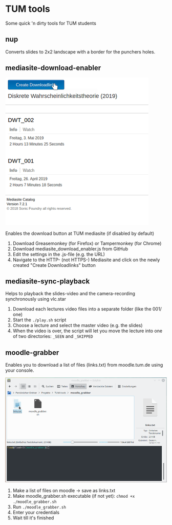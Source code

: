 # TUM tools

Some quick 'n dirty tools for TUM students

## nup

Converts slides to 2x2 landscape with a border for the punchers holes.

## mediasite-download-enabler

![mediasite-download-enabler in action](pics/links.gif)

Enables the download button at TUM mediasite (if disabled by default)

1. Download Greasemonkey (for Firefox) or Tampermonkey (for Chrome)
2. Download mediasite_download_enabler.js from GitHub
3. Edit the settings in the .js-file (e.g. the URL)
4. Navigate to the HTTP- (not HTTPS-) Mediasite and click on the newly created "Create Downloadlinks" button

## mediasite-sync-playback

Helps to playback the slides-video and the camera-recording synchronously using vlc.star

1. Download each lectures video files into a separate folder (like the 001/ one)
2. Start the `./play.sh` script
3. Choose a lecture and select the master video (e.g. the slides)
4. When the video is over, the script will let you move the lecture into one of two directories: `_SEEN` and `_SKIPPED`

## moodle-grabber

Enables you to download a list of files (links.txt) from moodle.tum.de using your console.

![moodle-grabber in action](pics/moodle.gif)

1. Make a list of files on moodle -> save as links.txt
2. Make moodle_grabber.sh executable (if not yet): `chmod +x ./moodle_grabber.sh`
3. Run `./moodle_grabber.sh`
4. Enter your credentials
5. Wait till it's finished
